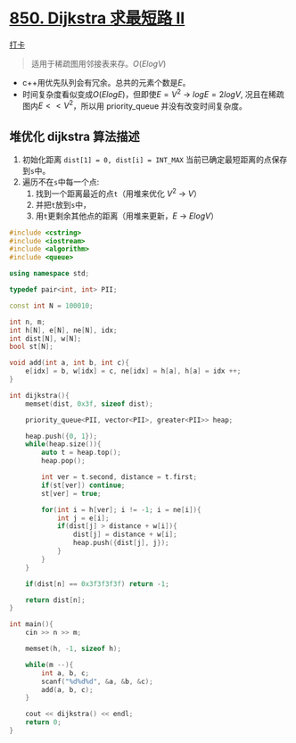 # [850. Dijkstra 求最短路 II](https://www.acwing.com/problem/content/852/)

[打卡](https://www.acwing.com/activity/content/problem/content/919/1/)

> 适用于稀疏图用邻接表来存。$O(ElogV)$

- c++用优先队列会有冗余。总共的元素个数是$E$。
- 时间复杂度看似变成$O(ElogE)$，但即使$E = V^2$ -> $logE = 2logV$, 况且在稀疏图内$E << V^2$，所以用 priority_queue 并没有改变时间复杂度。

## 堆优化 dijkstra 算法描述

1. 初始化距离 `dist[1] = 0, dist[i] = INT_MAX` 当前已确定最短距离的点保存到`s`中。
2. 遍历不在`s`中每一个点:
   1. 找到一个距离最近的点`t`（用堆来优化 $V^2$ -> $V$）
   2. 并把`t`放到`s`中，
   3. 用`t`更剩余其他点的距离（用堆来更新，$E$ -> $ElogV$）

```c++
#include <cstring>
#include <iostream>
#include <algorithm>
#include <queue>

using namespace std;

typedef pair<int, int> PII;

const int N = 100010;

int n, m;
int h[N], e[N], ne[N], idx;
int dist[N], w[N];
bool st[N];

void add(int a, int b, int c){
    e[idx] = b, w[idx] = c, ne[idx] = h[a], h[a] = idx ++;
}

int dijkstra(){
    memset(dist, 0x3f, sizeof dist);

    priority_queue<PII, vector<PII>, greater<PII>> heap;

    heap.push({0, 1});
    while(heap.size()){
        auto t = heap.top();
        heap.pop();

        int ver = t.second, distance = t.first;
        if(st[ver]) continue;
        st[ver] = true;

        for(int i = h[ver]; i != -1; i = ne[i]){
            int j = e[i];
            if(dist[j] > distance + w[i]){
                dist[j] = distance + w[i];
                heap.push({dist[j], j});
            }
        }
    }

    if(dist[n] == 0x3f3f3f3f) return -1;

    return dist[n];
}

int main(){
    cin >> n >> m;

    memset(h, -1, sizeof h);

    while(m --){
        int a, b, c;
        scanf("%d%d%d", &a, &b, &c);
        add(a, b, c);
    }

    cout << dijkstra() << endl;
    return 0;
}
```
